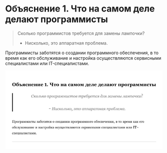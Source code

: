 # Объяснение 1. Что на самом деле делают программисты

> Сколько программистов требуется для замены лампочки?
> - Нисколько, это аппаратная проблема.

Программисты заботятся о создании программного обеспечения, в то время как его обслуживание и настройка осуществляются сервисными специалистами или IT-специалистами.

![](https://github.com/devSchacht/Eat-the-World/blob/master/cards/PART-I/Explanation-1.png)